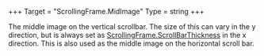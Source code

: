 +++
Target = "ScrollingFrame.MidImage"
Type = string
+++

The middle image on the vertical scrollbar. The size of this can vary in the y direction, but is always set as [ScrollingFrame.ScrollBarThickness](https://developer.roblox.com/api-reference/property/ScrollingFrame/ScrollBarThickness) in the x direction. This is also used as the middle image on the horizontal scroll bar.